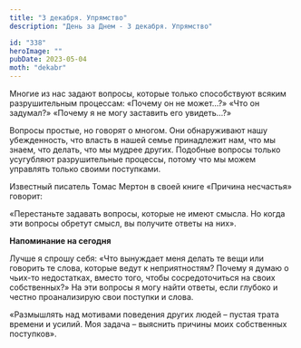 ```yaml
---
title: "3 декабря. Упрямство"
description: "День за Днем - 3 декабря. Упрямство"

id: "338"
heroImage: ""
pubDate: 2023-05-04
moth: "dekabr"
---
```


Многие из нас задают вопросы, которые только способствуют всяким
разрушительным процессам: «Почему он не может…?» «Что он задумал?» «Почему я
не могу заставить его увидеть…?»

Вопросы простые, но говорят о многом. Они обнаруживают нашу убежденность, что
власть в нашей семье принадлежит нам, что мы знаем, что делать, что мы мудрее
других. Подобные вопросы только усугубляют разрушительные процессы, потому что
мы можем управлять только своими поступками.

Известный писатель Томас Мертон в своей книге «Причина несчастья» говорит:

«Перестаньте задавать вопросы, которые не имеют смысла. Но когда эти вопросы
обретут смысл, вы получите ответы на них».

**Напоминание на сегодня**

Лучше я спрошу себя: «Что вынуждает меня делать те вещи или говорить те слова,
которые ведут к неприятностям? Почему я думаю о чьих-то недостатках, вместо
того, чтобы сосредоточиться на своих собственных?» На эти вопросы я могу найти
ответы, если глубоко и честно проанализирую свои поступки и слова.

«Размышлять над мотивами поведения других людей – пустая трата времени и
усилий. Моя задача – выяснить причины моих собственных поступков».
